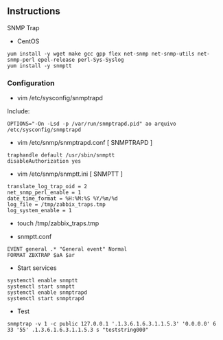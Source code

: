 ## Instructions

SNMP Trap  

* CentOS  
```
yum install -y wget make gcc gpp flex net-snmp net-snmp-utils net-snmp-perl epel-release perl-Sys-Syslog
yum install -y snmptt
```  

### Configuration

* vim /etc/sysconfig/snmptrapd
  
Include:  
```
OPTIONS="-On -Lsd -p /var/run/snmptrapd.pid" ao arquivo /etc/sysconfig/snmptrapd
```

* vim /etc/snmp/snmptrapd.conf [ SNMPTRAPD ]
```
traphandle default /usr/sbin/snmptt
disableAuthorization yes
```

* vim /etc/snmp/snmptt.ini [ SNMPTT ]
```
translate_log_trap_oid = 2
net_snmp_perl_enable = 1
date_time_format = %H:%M:%S %Y/%m/%d
log_file = /tmp/zabbix_traps.tmp
log_system_enable = 1
```

* touch /tmp/zabbix_traps.tmp
  
* snmptt.conf
```
EVENT general .* "General event" Normal
FORMAT ZBXTRAP $aA $ar
```

* Start services
```
systemctl enable snmptt
systemctl start snmptt
systemctl enable snmptrapd
systemctl start snmptrapd
```


* Test
```
snmptrap -v 1 -c public 127.0.0.1 '.1.3.6.1.6.3.1.1.5.3' '0.0.0.0' 6 33 '55' .1.3.6.1.6.3.1.1.5.3 s "teststring000"
```
